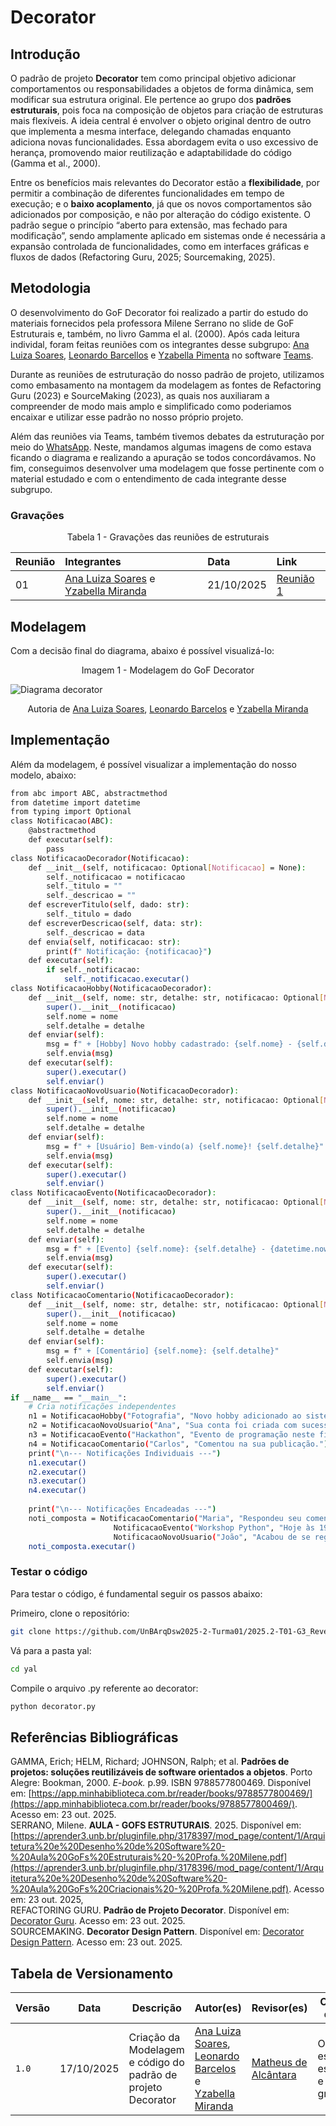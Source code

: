 # Decorator

## Introdução

O padrão de projeto **Decorator** tem como principal objetivo adicionar comportamentos ou responsabilidades a objetos de forma dinâmica, sem modificar sua estrutura original. Ele pertence ao grupo dos **padrões estruturais**, pois foca na composição de objetos para criação de estruturas mais flexíveis. A ideia central é envolver o objeto original dentro de outro que implementa a mesma interface, delegando chamadas enquanto adiciona novas funcionalidades. Essa abordagem evita o uso excessivo de herança, promovendo maior reutilização e adaptabilidade do código (Gamma et al., 2000).  

Entre os benefícios mais relevantes do Decorator estão a **flexibilidade**, por permitir a combinação de diferentes funcionalidades em tempo de execução; e o **baixo acoplamento**, já que os novos comportamentos são adicionados por composição, e não por alteração do código existente. O padrão segue o princípio “aberto para extensão, mas fechado para modificação”, sendo amplamente aplicado em sistemas onde é necessária a expansão controlada de funcionalidades, como em interfaces gráficas e fluxos de dados (Refactoring Guru, 2025; Sourcemaking, 2025).

## Metodologia

O desenvolvimento do GoF Decorator foi realizado a partir do estudo do materiais fornecidos pela professora Milene Serrano no slide de GoF Estruturais e, também, no livro Gamma el al. (2000). Após cada leitura individal, foram feitas reuniões com os integrantes desse subgrupo: [Ana Luiza Soares](https://github.com/Ana-Luiza-SC), [Leonardo Barcellos](https://github.com/oyLeonardo) e [Yzabella Pimenta](https://github.com/redjsun) no software [Teams](https://teams.microsoft.com/v2/?skipauthstrap=1).

Durante as reuniões de estruturação do nosso padrão de projeto, utilizamos como embasamento na montagem da modelagem as fontes de Refactoring Guru (2023) e SourceMaking (2023), as quais nos auxiliaram a compreender de modo mais amplo e simplificado como poderiamos encaixar e utilizar esse padrão no nosso próprio projeto. 


Além das reuniões via Teams, também tivemos debates da estruturação por meio do [WhatsApp](https://www.whatsapp.com). Neste, mandamos algumas imagens de como estava ficando o diagrama e realizando a apuração se todos concordávamos. No fim, conseguimos desenvolver uma modelagem que fosse pertinente com o material estudado e com o entendimento de cada integrante desse subgrupo. 


### Gravações
<p align="center">Tabela 1 - Gravações das reuniões de estruturais</p>

| Reunião | Integrantes | Data | Link |
| :---- | :---- | :---- | :---- |
| 01 | [Ana Luiza Soares](https://github.com/Ana-Luiza-SC) e [Yzabella Miranda](https://github.com/redjsun) | 21/10/2025 | [Reunião 1](https://unbbr.sharepoint.com/:v:/s/arquitetos/Ed41PuBE6tBIlQDr-O4zIpABPUC-ss5GqA6JWMOxkoCMtw?e=VFLzGX) |

## Modelagem
Com a decisão final do diagrama, abaixo é possível visualizá-lo:

<p align="center">Imagem  1 - Modelagem do GoF Decorator</p>

![Diagrama decorator](/assets/diagrama_decorator.png)

<p align = "center">Autoria de <a href="https://github.com/Ana-Luiza-SC">Ana Luiza Soares</a>, <a href="https://github.com/oyLeonardo">Leonardo Barcelos</a> e <a href="https://github.com/redjsun">Yzabella Miranda</a> </p>

## Implementação

Além da modelagem, é possível visualizar a implementação do nosso modelo, abaixo:

```bash
from abc import ABC, abstractmethod
from datetime import datetime
from typing import Optional
class Notificacao(ABC):
	@abstractmethod
	def executar(self):
		pass
class NotificacaoDecorador(Notificacao):
	def __init__(self, notificacao: Optional[Notificacao] = None):
		self._notificacao = notificacao
		self._titulo = ""
		self._descricao = ""
	def escreverTitulo(self, dado: str):
		self._titulo = dado
	def escreverDescricao(self, data: str):
		self._descricao = data
	def envia(self, notificacao: str):
		print(f" Notificação: {notificacao}")
	def executar(self):
		if self._notificacao:
			self._notificacao.executar()
class NotificacaoHobby(NotificacaoDecorador):
	def __init__(self, nome: str, detalhe: str, notificacao: Optional[Notificacao] = None):
		super().__init__(notificacao)
		self.nome = nome
		self.detalhe = detalhe
	def enviar(self):
		msg = f" + [Hobby] Novo hobby cadastrado: {self.nome} - {self.detalhe}"
		self.envia(msg)
	def executar(self):
		super().executar()
		self.enviar()
class NotificacaoNovoUsuario(NotificacaoDecorador):
	def __init__(self, nome: str, detalhe: str, notificacao: Optional[Notificacao] = None):
		super().__init__(notificacao)
		self.nome = nome
		self.detalhe = detalhe
	def enviar(self):
		msg = f" + [Usuário] Bem-vindo(a) {self.nome}! {self.detalhe}"
		self.envia(msg)
	def executar(self):
		super().executar()
		self.enviar()
class NotificacaoEvento(NotificacaoDecorador):
	def __init__(self, nome: str, detalhe: str, notificacao: Optional[Notificacao] = None):
		super().__init__(notificacao)
		self.nome = nome
		self.detalhe = detalhe
	def enviar(self):
		msg = f" + [Evento] {self.nome}: {self.detalhe} - {datetime.now().strftime('%d/%m/%Y %H:%M')}"
		self.envia(msg)
	def executar(self):
		super().executar()
		self.enviar()
class NotificacaoComentario(NotificacaoDecorador):
	def __init__(self, nome: str, detalhe: str, notificacao: Optional[Notificacao] = None):
		super().__init__(notificacao)
		self.nome = nome
		self.detalhe = detalhe
	def enviar(self):
		msg = f" + [Comentário] {self.nome}: {self.detalhe}"
		self.envia(msg)
	def executar(self):
		super().executar()
		self.enviar()
if __name__ == "__main__":
	# Cria notificações independentes
	n1 = NotificacaoHobby("Fotografia", "Novo hobby adicionado ao sistema.")
	n2 = NotificacaoNovoUsuario("Ana", "Sua conta foi criada com sucesso.")
	n3 = NotificacaoEvento("Hackathon", "Evento de programação neste fim de semana.")
	n4 = NotificacaoComentario("Carlos", "Comentou na sua publicação.")
	print("\n--- Notificações Individuais ---")
	n1.executar()
	n2.executar()
	n3.executar()
	n4.executar()
	
	print("\n--- Notificações Encadeadas ---")
	noti_composta = NotificacaoComentario("Maria", "Respondeu seu comentário.",
					   NotificacaoEvento("Workshop Python", "Hoje às 19h.",
					   NotificacaoNovoUsuario("João", "Acabou de se registrar.")))
	noti_composta.executar()

```

### Testar o código

Para testar o código, é fundamental seguir os passos abaixo:

Primeiro, clone o repositório:
``` bash
git clone https://github.com/UnBArqDsw2025-2-Turma01/2025.2-T01-G3_ReveleSeuHobbie_Entrega_03
```

Vá para a pasta yal:
``` bash
cd yal
```

Compile o arquivo .py referente ao decorator:
``` bash
python decorator.py
```

## Referências Bibliográficas

GAMMA, Erich; HELM, Richard; JOHNSON, Ralph; et al. **Padrões de projetos: soluções reutilizáveis de software orientados a objetos**. Porto Alegre: Bookman, 2000\. *E-book.* p.99. ISBN 9788577800469\. Disponível em: [https://app.minhabiblioteca.com.br/reader/books/9788577800469/](https://app.minhabiblioteca.com.br/reader/books/9788577800469/). Acesso em: 23 out. 2025\.  
SERRANO, Milene. **AULA \- GOFS ESTRUTURAIS**. 2025\. Disponível em: [https://aprender3.unb.br/pluginfile.php/3178397/mod_page/content/1/Arquitetura%20e%20Desenho%20de%20Software%20-%20Aula%20GoFs%20Estruturais%20-%20Profa.%20Milene.pdf](https://aprender3.unb.br/pluginfile.php/3178396/mod_page/content/1/Arquitetura%20e%20Desenho%20de%20Software%20-%20Aula%20GoFs%20Criacionais%20-%20Profa.%20Milene.pdf). Acesso em: 23 out. 2025,   
REFACTORING GURU. **Padrão de Projeto Decorator**. Disponível em: [Decorator Guru](https://refactoring.guru/pt-br/design-patterns/decorator). Acesso em: 23 out. 2025\.  
SOURCEMAKING. **Decorator Design Pattern**. Disponível em: [Decorator Design Pattern](https://sourcemaking.com/design_patterns/decorator). Acesso em: 23 out. 2025\.

## Tabela de Versionamento

| Versão | Data       | Descrição                                        | Autor(es)           | Revisor(es)         | Comentário do revisor | Data da revisão |
|--------|------------|--------------------------------------------------|---------------------|---------------------|----------------------|-----------|
| `1.0` | 17/10/2025  | Criação da Modelagem e código do padrão de projeto Decorator | [Ana Luiza Soares](https://github.com/Ana-Luiza-SC), [Leonardo Barcelos](https://github.com/oyLeonardo) e [Yzabella Miranda](https://github.com/redjsun) | [Matheus de Alcântara](https://github.com/matheusdealcantara) | O arquivo está bem estrturturado e sem erros gramaticais. | 24/10/2025 |
